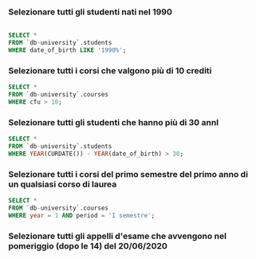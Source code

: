### Selezionare tutti gli studenti nati nel 1990 ###

```SQL

SELECT * 
FROM `db-university`.students
WHERE date_of_birth LIKE '1990%';
```

### Selezionare tutti i corsi che valgono più di 10 crediti  ###

```SQL
SELECT * 
FROM `db-university`.courses
WHERE cfu > 10;
```

### Selezionare tutti gli studenti che hanno più di 30 annI ###

```SQL
SELECT * 
FROM `db-university`.students
WHERE YEAR(CURDATE()) - YEAR(date_of_birth) > 30;
```

### Selezionare tutti i corsi del primo semestre del primo anno di un qualsiasi corso di laurea  ###
```SQL
SELECT * 
FROM `db-university`.courses
WHERE year = 1 AND period = 'I semestre';
```

### Selezionare tutti gli appelli d'esame che avvengono nel pomeriggio (dopo le 14) del 20/06/2020 ###
```SQL

```